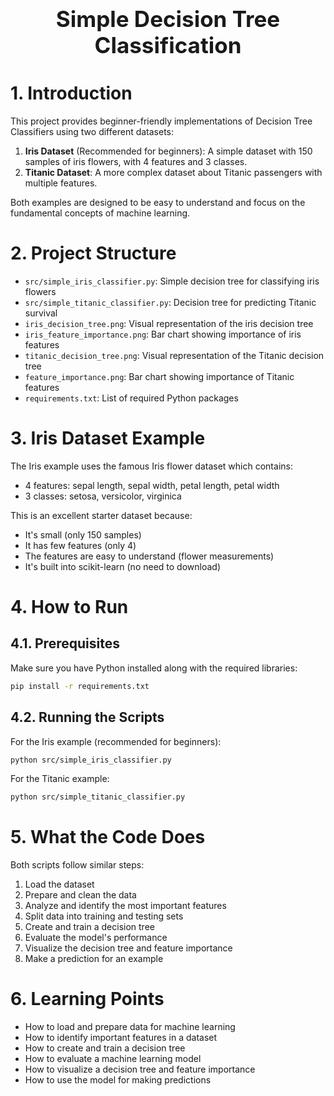 <div style="font-size:2.5em; font-weight:bold; text-align:center; margin-top:20px;">Simple Decision Tree Classification</div>

# 1. Introduction
This project provides beginner-friendly implementations of Decision Tree Classifiers using two different datasets:

1. **Iris Dataset** (Recommended for beginners): A simple dataset with 150 samples of iris flowers, with 4 features and 3 classes.
2. **Titanic Dataset**: A more complex dataset about Titanic passengers with multiple features.

Both examples are designed to be easy to understand and focus on the fundamental concepts of machine learning.

# 2. Project Structure
- `src/simple_iris_classifier.py`: Simple decision tree for classifying iris flowers
- `src/simple_titanic_classifier.py`: Decision tree for predicting Titanic survival
- `iris_decision_tree.png`: Visual representation of the iris decision tree
- `iris_feature_importance.png`: Bar chart showing importance of iris features
- `titanic_decision_tree.png`: Visual representation of the Titanic decision tree
- `feature_importance.png`: Bar chart showing importance of Titanic features
- `requirements.txt`: List of required Python packages

# 3. Iris Dataset Example
The Iris example uses the famous Iris flower dataset which contains:
- 4 features: sepal length, sepal width, petal length, petal width
- 3 classes: setosa, versicolor, virginica

This is an excellent starter dataset because:
- It's small (only 150 samples)
- It has few features (only 4)
- The features are easy to understand (flower measurements)
- It's built into scikit-learn (no need to download)

# 4. How to Run
## 4.1. Prerequisites
Make sure you have Python installed along with the required libraries:
```bash
pip install -r requirements.txt
```

## 4.2. Running the Scripts
For the Iris example (recommended for beginners):
```bash
python src/simple_iris_classifier.py
```

For the Titanic example:
```bash
python src/simple_titanic_classifier.py
```

# 5. What the Code Does
Both scripts follow similar steps:
1. Load the dataset
2. Prepare and clean the data
3. Analyze and identify the most important features
4. Split data into training and testing sets
5. Create and train a decision tree
6. Evaluate the model's performance
7. Visualize the decision tree and feature importance
8. Make a prediction for an example

# 6. Learning Points
- How to load and prepare data for machine learning
- How to identify important features in a dataset
- How to create and train a decision tree
- How to evaluate a machine learning model
- How to visualize a decision tree and feature importance
- How to use the model for making predictions
